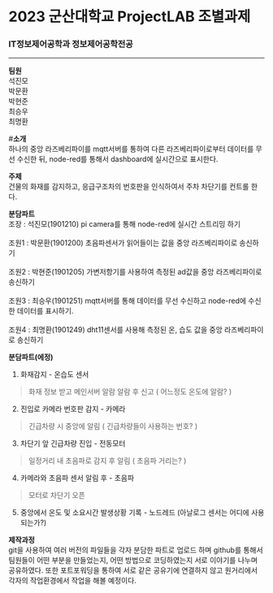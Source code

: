 # 2023 군산대학교 ProjectLAB 조별과제
### IT정보제어공학과 정보제어공학전공
---
**팀원**</br>
석진모</br> 
박문환</br>
박현준</br>
최승우</br>
최명환</br>

#**소개**</br>
하나의 중앙 라즈베리파이를 mqtt서버를 통하여 다른 라즈베리파이로부터 데이터를 무선 수신한 뒤, 
node-red를 통해서 dashboard에 실시간으로 표시한다.

**주제**</br>
건물의 화재를 감지하고, 응급구조차의 번호판을 인식하여서 
주차 차단기를 컨트롤 한다.

**분담파트**</br>
조장 : 석진모(1901210) pi camera를 통해 node-red에 실시간 스트리밍 하기
<br></br>
조원1 : 박문환(1901200) 초음파센서가 읽어들이는 값을 중앙 라즈베리파이로 송신하기
<br></br>
조원2 : 박현준(1901205) 가변저항기를 사용하여 측정된 ad값을 중앙 라즈베리파이로 송신하기
<br></br>
조원3 : 최승우(1901251) mqtt서버를 통해 데이터를 무선 수신하고 node-red에 수신 한 데이터를 표시하기.
<br></br>
조원4 : 최명환(1901249) dht11센서를 사용해 측정된 온, 습도 값을 중앙 라즈베리파이로 송신하기

**분담파트(에정)**</br>
1. 화재감지 - 온습도 센서
> 화재 정보 받고 메인서버 알람
> 알람 후 신고
( 어느정도 온도에 알람? )

2. 진입로 카메라 번호판 감지 - 카메라
> 긴급차량 시 중앙에 알림
( 긴급차량들이 사용하는 번호? )

3. 차단기 앞 긴급차량 진입 - 전동모터
> 일정거리 내 초음파로 감지 후 알림
( 초음파 거리는? )

4. 카메라와 초음파 센서 알림 후 - 초음파
> 모터로 차단기 오픈

5. 중앙에서 온도 및 소요시간 발생상황 기록 - 노드레드
(아날로그 센서는 어디에 사용되는가?)

**제작과정**</br>
git을 사용하여 여러 버전의 파일들을 각자 분담한 파트로 업로드 하며
github를 통해서 팀원들이 어떤 부분을 만들었는지, 어떤 방법으로 코딩하였는지 
서로 이야기를 나누며 공유하였다.
또한 포트포워딩을 통하여 서로 같은 공유기에 연결하지 않고 
원거리에서 각자의 작업환경에서 작업을 해볼 예정이다.
